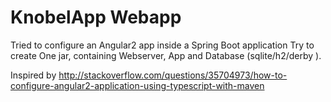 # KnobelApp Webapp
Tried to configure an Angular2 app inside a Spring Boot application
Try to create
One jar, containing Webserver, App and Database (sqlite/h2/derby ).


Inspired by
http://stackoverflow.com/questions/35704973/how-to-configure-angular2-application-using-typescript-with-maven